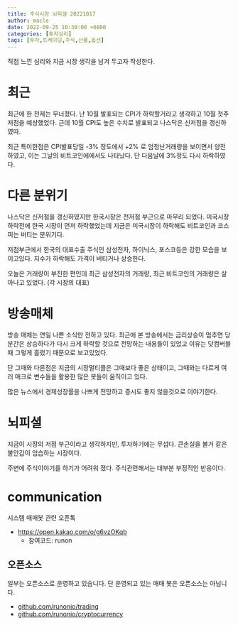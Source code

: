 ```yaml
---
title: 주식시장 뇌피셜 20221017
author: macle
date: 2022-09-25 10:30:00 +0800
categories: [투자심리]
tags: [투자,트레이딩,주식,선물,옵션]
---
```


직접 느낀 심리와 지금 시장 생각을 남겨 두고자 작성한다.

# 최근

최근에 한 전제는 무너졌다. 난 10월 발표되는 CPI가 하락할거라고 생각하고 10월 첫주 저점을 예상했었다. 근데 10월 CPI도 높은 수치로 발표되고 나스닥은 신저점을 갱신하였따.

최근 특이한점은 CPI발표당일 -3% 정도에서 +2% 로 엄청난거래량을 보이면서 양전하였고, 이는 그날의 비트코인에에서도 나타났다. 단 다음날에 3%정도 다시 하락하였다.

# 다른 분위기

나스닥은 신저점을 갱신하였지만 한국시장은 전저점 부근으로 마무리 되었다. 미국시장 하락전에 한국 시장이 먼저 하락했었는데 지금은 미국시장이 하락해도 비트코인과 코스피는 버티는 분위기다.

저점부근에서 한국의 대표수출 주식인 삼성전자, 하이닉스, 포스코등은 강한 모습을 보이고있다. 지수가 하락해도 가격이 버티거나 상승한다.

오늘은 거래량이 부진한 편인데 최근 삼성전자의 거래량, 최근 비트코인의 거래량은 살아나고 있었다. (각 시장의 대표)

# 방송매체

방송 매체는 연일 나쁜 소식만 전하고 있다. 최근에 본 방송에서는 금리상승이 멈추면 당분간은 상승하다가 다시 크게 하락할 것으로 전망하는 내용들이 있었고 이유는 닷컴버블때 그렇게 흘렀기 때문으로 보고있었다.

단 그때와 다른점은 지금의 시장멀티플은 그때보다 좋은 상태이고, 그때와는 다르게 여러 매크로 변수들을 활용한 많은 봇들이 움직이고 있다.

많은 뉴스에서 경제성장률을 나쁘게 전망하고 증시도 좋지 않을것으로 이야기한다.

# 뇌피셜

지금이 시장의 저점 부근이라고 생각하지만, 투자하기에는 무섭다. 큰손실을 볼거 같은 불안감이 엄습하는 시장이다.

주변에 주식이야기를 하기가 어려워 졌다. 주식관련해서는 대부분 부정적인 반응이다.

# communication
시스템 매매봇 관련 오픈톡
- https://open.kakao.com/o/g6vzOKqb
    - 참여코드: runon

## 오픈소스
일부는 오픈소스로 운영하고 있습니다. 단 운영되고 있는 매매 봇은 오픈소스는 아닙니다.

- [github.com/runonio/trading](https://github.com/runonio/trading)
- [github.com/runonio/cryptocurrency](https://github.com/runonio/cryptocurrency)

